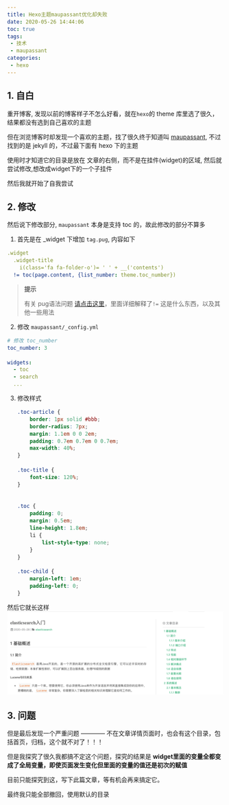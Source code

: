 ```yaml
---
title: Hexo主题maupassant优化却失败
date: 2020-05-26 14:44:06
toc: true
tags:
 - 技术
 - maupassant
categories:
 - hexo 
---
```


## 1. 自白

重开博客, 发现以前的博客样子不怎么好看，就在`hexo`的 theme 库里选了很久，结果都没有选到自己喜欢的主题

但在浏览博客时却发现一个喜欢的主题，找了很久终于知道叫 [maupassant](https://github.com/pagecho/maupassant/), 不过找到的是 jekyll 的，不过最下面有 hexo 下的主题

使用时才知道它的目录是放在 文章的右侧，而不是在挂件(widget)的区域, 然后就尝试修改,想改成widget下的一个子挂件


然后我就开始了自我尝试

## 2. 修改



然后说下修改部分, `maupassant` 本身是支持 toc 的，故此修改的部分不算多

1. 首先是在 _widget 下增加 `tag.pug`, 内容如下

  ```yaml
  .widget
    .widget-title
      i(class='fa fa-folder-o')= ' ' + __('contents')
    != toc(page.content, {list_number: theme.toc_number})
  ```

  > **提示**
  >
  > 有关 pug语法问题 [请点击这里](https://pugjs.org/api/getting-started.html)，里面详细解释了`!=` 这是什么东西，以及其他一些用法

2. 修改 `maupassant/_config.yml`

  ```yaml
  # 修改 toc_number
  toc_number: 3

  widgets: 
    - toc
    - search
    ...

  ```


3. 修改样式

    ```css
    .toc-article {
        border: 1px solid #bbb;
        border-radius: 7px;
        margin: 1.1em 0 0 2em;
        padding: 0.7em 0.7em 0 0.7em;
        max-width: 40%;
    }
    
    .toc-title {
        font-size: 120%;
    }
    
    
    .toc {
        padding: 0;
        margin: 0.5em;
        line-height: 1.8em;
        li {
            list-style-type: none;
        }
    }
    
    .toc-child {
        margin-left: 1em;
        padding-left: 0;
    }
    ```



然后它就长这样 ![](/images/hexo-toc-01.png)


## 3. 问题

但是最后发现一个严重问题 ———— 不在文章详情页面时，也会有这个目录，包括首页，归档，这个就不对了！！！

但是我探究了很久我都搞不定这个问题，探究的结果是  **widget里面的变量全都变成了全局变量，即使页面发生变化但里面的变量的值还是初次的赋值**

目前只能探究到这，写下此篇文章，等有机会再来搞定它。

最终我只能全部撤回，使用默认的目录





